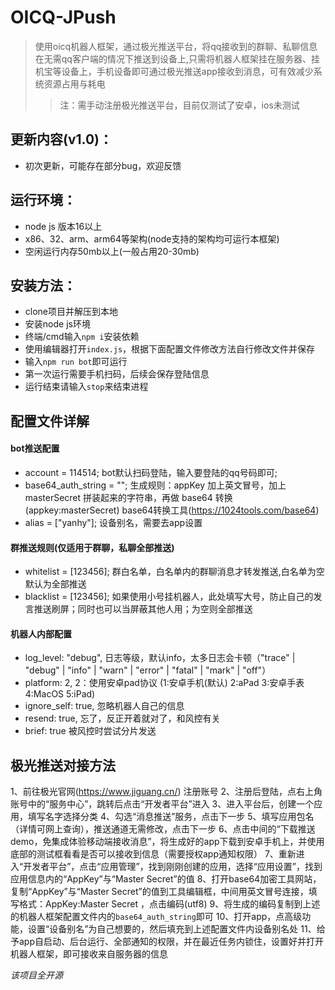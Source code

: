 # OICQ-JPush

>使用oicq机器人框架，通过极光推送平台，将qq接收到的群聊、私聊信息在无需qq客户端的情况下推送到设备上,只需将机器人框架挂在服务器、挂机宝等设备上，手机设备即可通过极光推送app接收到消息，可有效减少系统资源占用与耗电
>>注：需手动注册极光推送平台，目前仅测试了安卓，ios未测试

## 更新内容(v1.0)：
 - 初次更新，可能存在部分bug，欢迎反馈

## 运行环境：

 - node js 版本16以上
 - x86、32、arm、arm64等架构(node支持的架构均可运行本框架)
 - 空闲运行内存50mb以上(一般占用20-30mb)

## 安装方法：

 - clone项目并解压到本地
 - 安装node js环境
 - 终端/cmd输入`npm i`安装依赖
 - 使用编辑器打开`index.js`，根据下面配置文件修改方法自行修改文件并保存   
 - 输入`npm run bot`即可运行
 - 第一次运行需要手机扫码，后续会保存登陆信息
 - 运行结束请输入`stop`来结束进程

## 配置文件详解

#### bot推送配置

 - account = 114514;   bot默认扫码登陆，输入要登陆的qq号码即可;
 - base64_auth_string = "";    生成规则：appKey 加上英文冒号，加上 masterSecret 拼装起来的字符串，再做 base64 转换 (appkey:masterSecret) base64转换工具(https://1024tools.com/base64) 
 - alias = ["yanhy"];    设备别名，需要去app设置

#### 群推送规则(仅适用于群聊，私聊全部推送)

 - whitelist = [123456];    群白名单，白名单内的群聊消息才转发推送,白名单为空默认为全部推送
 - blacklist = [123456];    如果使用小号挂机器人，此处填写大号，防止自己的发言推送刷屏；同时也可以当屏蔽其他人用；为空则全部推送

#### 机器人内部配置

 - log_level: "debug",    日志等级，默认info，太多日志会卡顿（"trace" | "debug" | "info" | "warn" | "error" | "fatal" | "mark" | "off"）
 - platform: 2,    2：使用安卓pad协议 (1:安卓手机(默认) 2:aPad 3:安卓手表 4:MacOS 5:iPad)
 - ignore_self: true,    忽略机器人自己的信息
 - resend: true,    忘了，反正开着就对了，和风控有关
 - brief: true    被风控时尝试分片发送

## 极光推送对接方法

1、前往极光官网(https://www.jiguang.cn/) 注册账号
2、注册后登陆，点右上角账号中的“服务中心”，跳转后点击“开发者平台”进入
3、进入平台后，创建一个应用，填写名字选择分类
4、勾选“消息推送”服务，点击下一步
5、填写应用包名（详情可网上查询），推送通道无需修改，点击下一步
6、点击中间的“下载推送demo，免集成体验移动端接收消息”，将生成好的app下载到安卓手机上，并使用底部的测试框看看是否可以接收到信息（需要授权app通知权限）
7、重新进入“开发者平台”，点击“应用管理”，找到刚刚创建的应用，选择“应用设置”，找到应用信息内的“AppKey”与“Master Secret”的值
8、打开base64加密工具网站，复制“AppKey”与“Master Secret”的值到工具编辑框，中间用英文冒号连接，填写格式：AppKey:Master Secret ，点击编码(utf8)
9、将生成的编码复制到上述的机器人框架配置文件内的`base64_auth_string`即可
10、打开app，点高级功能，设置“设备别名”为自己想要的，然后填充到上述配置文件内设备别名处
11、给予app自启动、后台运行、全部通知的权限，并在最近任务内锁住，设置好并打开机器人框架，即可接收来自服务器的信息

*该项目全开源*

